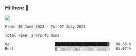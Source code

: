 ### Hi there 👋️

![](https://komarev.com/ghpvc/?username=Loner1024)

<!--START_SECTION:waka-->

```txt
From: 30 June 2023 - To: 07 July 2023

Total Time: 2 hrs 45 mins

Go                     ████████████████████████▓   98.33 %
Rust                   ▒░░░░░░░░░░░░░░░░░░░░░░░░   01.67 %
```

<!--END_SECTION:waka-->



